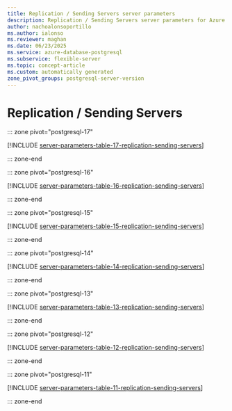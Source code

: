 ```yaml
---
title: Replication / Sending Servers server parameters
description: Replication / Sending Servers server parameters for Azure Database for PostgreSQL flexible server.
author: nachoalonsoportillo
ms.author: ialonso
ms.reviewer: maghan
ms.date: 06/23/2025
ms.service: azure-database-postgresql
ms.subservice: flexible-server
ms.topic: concept-article
ms.custom: automatically generated
zone_pivot_groups: postgresql-server-version
---
```

# Replication / Sending Servers


::: zone pivot="postgresql-17"

[!INCLUDE [server-parameters-table-17-replication-sending-servers](./includes/server-parameters-table-17-replication-sending-servers.md)]

::: zone-end


::: zone pivot="postgresql-16"

[!INCLUDE [server-parameters-table-16-replication-sending-servers](./includes/server-parameters-table-16-replication-sending-servers.md)]

::: zone-end


::: zone pivot="postgresql-15"

[!INCLUDE [server-parameters-table-15-replication-sending-servers](./includes/server-parameters-table-15-replication-sending-servers.md)]

::: zone-end


::: zone pivot="postgresql-14"

[!INCLUDE [server-parameters-table-14-replication-sending-servers](./includes/server-parameters-table-14-replication-sending-servers.md)]

::: zone-end


::: zone pivot="postgresql-13"

[!INCLUDE [server-parameters-table-13-replication-sending-servers](./includes/server-parameters-table-13-replication-sending-servers.md)]

::: zone-end


::: zone pivot="postgresql-12"

[!INCLUDE [server-parameters-table-12-replication-sending-servers](./includes/server-parameters-table-12-replication-sending-servers.md)]

::: zone-end


::: zone pivot="postgresql-11"

[!INCLUDE [server-parameters-table-11-replication-sending-servers](./includes/server-parameters-table-11-replication-sending-servers.md)]

::: zone-end


